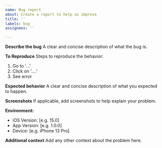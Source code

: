 ```yaml
---
name: Bug report
about: Create a report to help us improve
title: ''
labels: bug
assignees: ''

---
```


**Describe the bug**
A clear and concise description of what the bug is.

**To Reproduce**
Steps to reproduce the behavior:
1. Go to '...'
2. Click on '....'
3. See error

**Expected behavior**
A clear and concise description of what you expected to happen.

**Screenshots**
If applicable, add screenshots to help explain your problem.

**Environment:**
 - iOS Version: [e.g. 15.0]
 - App Version: [e.g. 1.0.0]
 - Device: [e.g. iPhone 13 Pro]

**Additional context**
Add any other context about the problem here.
